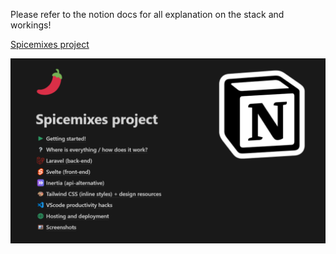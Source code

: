 Please refer to the notion docs for all explanation on the stack and workings!

[Spicemixes project](https://www.notion.so/Spicemixes-project-1d1bb3b2e78080ecb630c03ee0738bfc)

![1746140816185](image/README/1746140816185.png)
